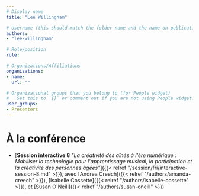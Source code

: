 ```yaml
---
# Display name
title: "Lee Willingham"

# Username (this should match the folder name and the name on publications)
authors:
- "lee-willingham"

# Role/position
role:

# Organizations/Affiliations
organizations:
- name: 
  url: ""

# Organizational groups that you belong to (for People widget)
#   Set this to `[]` or comment out if you are not using People widget.
user_groups:
- Presenters
---
```




# À la conférence

- [**Session interactive 8** *"La créativité des aînés à l'ère numérique : Mobiliser la technologie pour l'apprentissage musical, la participation et la créativité des personnes âgées"*]({{< relref "/session/fri/interactive-session-8.md" >}}), avec [Andrea Creech]({{< relref "/authors/amanda-creech" >}}), [Isabelle Cossette]({{< relref "/authors/isabelle-cossette" >}}), et [Susan O'Neill]({{< relref "/authors/susan-oneill" >}})